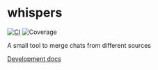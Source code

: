 # whispers

[![CI](https://github.com/pyritewolf/whispers/actions/workflows/main.yml/badge.svg)](https://github.com/pyritewolf/whispers/actions/workflows/main.yml) ![Coverage](https://raw.githubusercontent.com/pyritewolf/whispers/main/backend/coverage.svg)

A small tool to merge chats from different sources

[Development docs](/docs/DEVELOPMENT.md)
